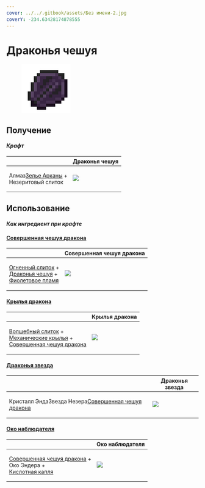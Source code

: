```yaml
---
cover: ../../.gitbook/assets/Без имени-2.jpg
coverY: -234.63428174878555
---
```


# Драконья чешуя

<figure><img src="../../.gitbook/assets/dragon_scale_128.png" alt=""><figcaption></figcaption></figure>

## Получение

#### _Крафт_

|                                                                                      |  Драконья чешуя                              |
| ------------------------------------------------------------------------------------ | -------------------------------------------- |
| <p>Алмаз<a href="weak_arcana_potion.md">Зелье Арканы</a> +<br>Незеритовый слиток</p> | ![](../../.gitbook/assets/dragon\_scale.png) |

## Использование

#### _Как ингредиент при крафте_

#### [Совершенная чешуя дракона](aquatic_dragon_scale.md)

|                                                                                                                                                             |  Совершенная чешуя дракона                            |
| ----------------------------------------------------------------------------------------------------------------------------------------------------------- | ----------------------------------------------------- |
| <p><a href="fireite_ingot.md">Огненный слиток</a> +<br><a href="dragon_scale.md">Драконья чешуя</a> +<br><a href="purple_blaze.md">Фиолетовое пламя</a></p> | ![](../../.gitbook/assets/aquatic\_dragon\_scale.png) |

#### [Крылья дракона](dragon_elytra.md)

|                                                                                                                                                                                       |  Крылья дракона                               |
| ------------------------------------------------------------------------------------------------------------------------------------------------------------------------------------- | --------------------------------------------- |
| <p><a href="fairy_ingot.md">Волшебный слиток</a> +<br><a href="mechanical_elytra.md">Механические крылья</a> +<br><a href="aquatic_dragon_scale.md">Совершенная чешуя дракона</a></p> | ![](../../.gitbook/assets/dragon\_elytra.png) |

#### [Драконья звезда](dragon_star.md)

|                                                                                                  |  Драконья звезда                            |
| ------------------------------------------------------------------------------------------------ | ------------------------------------------- |
| <p>Кристалл ЭндаЗвезда Незера<a href="aquatic_dragon_scale.md">Совершенная чешуя дракона</a></p> | ![](../../.gitbook/assets/dragon\_star.png) |

#### [Око наблюдателя](call_of_the_watcher.md)

|                                                                                                                                   |  Око наблюдателя                                      |
| --------------------------------------------------------------------------------------------------------------------------------- | ----------------------------------------------------- |
| <p><a href="aquatic_dragon_scale.md">Совершенная чешуя дракона</a> +<br>Око Эндера +<br><a href="acid.md">Кислотная капля</a></p> | ![](../../.gitbook/assets/call\_of\_the\_watcher.png) |

